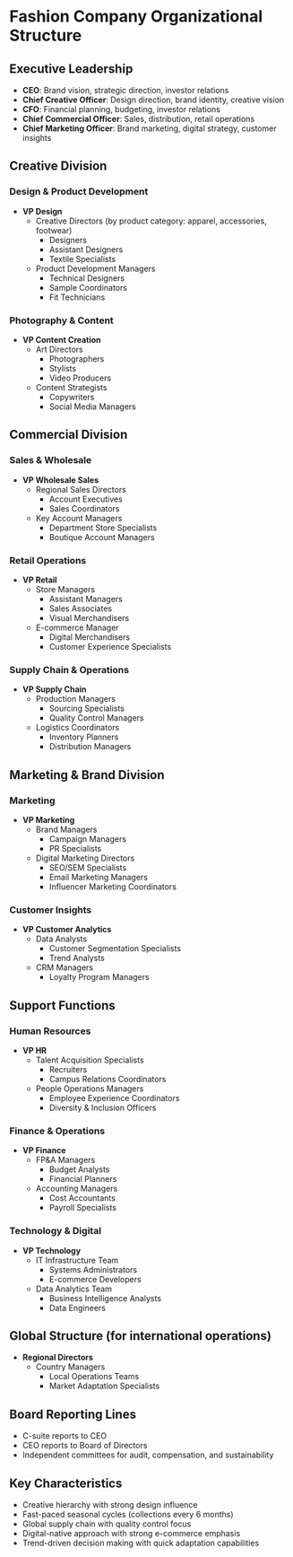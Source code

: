# Fashion Company Organizational Structure

## Executive Leadership
- **CEO**: Brand vision, strategic direction, investor relations
- **Chief Creative Officer**: Design direction, brand identity, creative vision
- **CFO**: Financial planning, budgeting, investor relations
- **Chief Commercial Officer**: Sales, distribution, retail operations
- **Chief Marketing Officer**: Brand marketing, digital strategy, customer insights

## Creative Division
### Design & Product Development
- **VP Design**
  - Creative Directors (by product category: apparel, accessories, footwear)
    - Designers
    - Assistant Designers
    - Textile Specialists
  - Product Development Managers
    - Technical Designers
    - Sample Coordinators
    - Fit Technicians

### Photography & Content
- **VP Content Creation**
  - Art Directors
    - Photographers
    - Stylists
    - Video Producers
  - Content Strategists
    - Copywriters
    - Social Media Managers

## Commercial Division
### Sales & Wholesale
- **VP Wholesale Sales**
  - Regional Sales Directors
    - Account Executives
    - Sales Coordinators
  - Key Account Managers
    - Department Store Specialists
    - Boutique Account Managers

### Retail Operations
- **VP Retail**
  - Store Managers
    - Assistant Managers
    - Sales Associates
    - Visual Merchandisers
  - E-commerce Manager
    - Digital Merchandisers
    - Customer Experience Specialists

### Supply Chain & Operations
- **VP Supply Chain**
  - Production Managers
    - Sourcing Specialists
    - Quality Control Managers
  - Logistics Coordinators
    - Inventory Planners
    - Distribution Managers

## Marketing & Brand Division
### Marketing
- **VP Marketing**
  - Brand Managers
    - Campaign Managers
    - PR Specialists
  - Digital Marketing Directors
    - SEO/SEM Specialists
    - Email Marketing Managers
    - Influencer Marketing Coordinators

### Customer Insights
- **VP Customer Analytics**
  - Data Analysts
    - Customer Segmentation Specialists
    - Trend Analysts
  - CRM Managers
    - Loyalty Program Managers

## Support Functions
### Human Resources
- **VP HR**
  - Talent Acquisition Specialists
    - Recruiters
    - Campus Relations Coordinators
  - People Operations Managers
    - Employee Experience Coordinators
    - Diversity & Inclusion Officers

### Finance & Operations
- **VP Finance**
  - FP&A Managers
    - Budget Analysts
    - Financial Planners
  - Accounting Managers
    - Cost Accountants
    - Payroll Specialists

### Technology & Digital
- **VP Technology**
  - IT Infrastructure Team
    - Systems Administrators
    - E-commerce Developers
  - Data Analytics Team
    - Business Intelligence Analysts
    - Data Engineers

## Global Structure (for international operations)
- **Regional Directors**
  - Country Managers
    - Local Operations Teams
    - Market Adaptation Specialists

## Board Reporting Lines
- C-suite reports to CEO
- CEO reports to Board of Directors
- Independent committees for audit, compensation, and sustainability

## Key Characteristics
- Creative hierarchy with strong design influence
- Fast-paced seasonal cycles (collections every 6 months)
- Global supply chain with quality control focus
- Digital-native approach with strong e-commerce emphasis
- Trend-driven decision making with quick adaptation capabilities